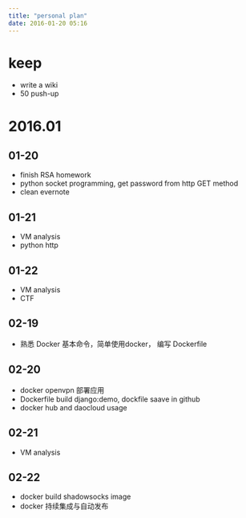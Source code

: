 ```yaml
---
title: "personal plan"
date: 2016-01-20 05:16
---
```


# keep

* write a wiki
* 50 push-up

# 2016.01

## 01-20

* finish RSA homework
* python socket programming, get password from http GET method
* clean evernote
 
## 01-21
 
 * VM analysis
 * python http

## 01-22
 
 * VM analysis
 * CTF

## 02-19

 * 熟悉 Docker 基本命令，简单使用docker， 编写 Dockerfile 
 
## 02-20

 * docker openvpn 部署应用
 * Dockerfile build django:demo, dockfile saave in github
 * docker hub and daocloud usage
 
 ## 02-21

 * VM analysis
 
 ## 02-22

 * docker build shadowsocks image
 * docker 持续集成与自动发布
